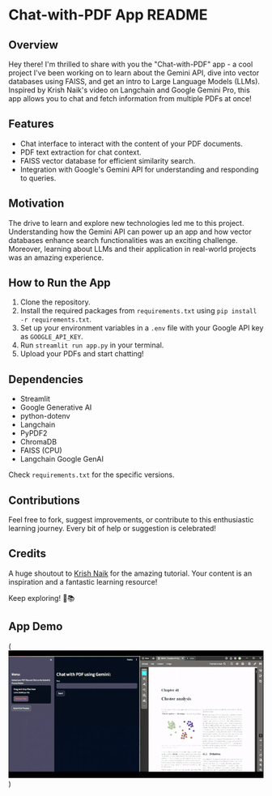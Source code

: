 # Chat-with-PDF App README

## Overview
Hey there! I'm thrilled to share with you the "Chat-with-PDF" app - a cool project I've been working on to learn about the Gemini API, dive into vector databases using FAISS, and get an intro to Large Language Models (LLMs). Inspired by Krish Naik's video on Langchain and Google Gemini Pro, this app allows you to chat and fetch information from multiple PDFs at once!

## Features
- Chat interface to interact with the content of your PDF documents.
- PDF text extraction for chat context.
- FAISS vector database for efficient similarity search.
- Integration with Google's Gemini API for understanding and responding to queries.

## Motivation
The drive to learn and explore new technologies led me to this project. Understanding how the Gemini API can power up an app and how vector databases enhance search functionalities was an exciting challenge. Moreover, learning about LLMs and their application in real-world projects was an amazing experience.

## How to Run the App
1. Clone the repository.
2. Install the required packages from `requirements.txt` using `pip install -r requirements.txt`.
3. Set up your environment variables in a `.env` file with your Google API key as `GOOGLE_API_KEY`.
4. Run `streamlit run app.py` in your terminal.
5. Upload your PDFs and start chatting!

## Dependencies
- Streamlit
- Google Generative AI
- python-dotenv
- Langchain
- PyPDF2
- ChromaDB
- FAISS (CPU)
- Langchain Google GenAI

Check `requirements.txt` for the specific versions.

## Contributions
Feel free to fork, suggest improvements, or contribute to this enthusiastic learning journey. Every bit of help or suggestion is celebrated!

## Credits
A huge shoutout to [Krish Naik](https://github.com/krishnaik06) for the amazing tutorial. Your content is an inspiration and a fantastic learning resource!

Keep exploring! 🚀📚


## App Demo

(![App Demo](Project001-ezgif.com-video-to-gif-converter.gif))
